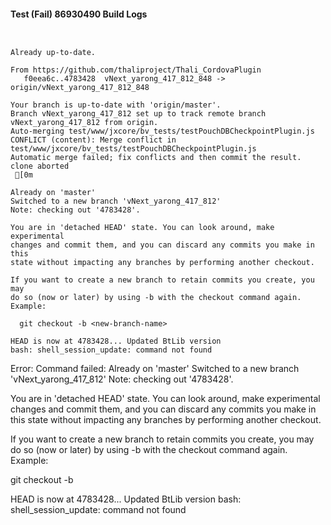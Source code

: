 #### Test (Fail) 86930490 Build Logs


```


```

```
Already up-to-date.

From https://github.com/thaliproject/Thali_CordovaPlugin
   f0eea6c..4783428  vNext_yarong_417_812_848 -> origin/vNext_yarong_417_812_848

```

```
Your branch is up-to-date with 'origin/master'.
Branch vNext_yarong_417_812 set up to track remote branch vNext_yarong_417_812 from origin.
Auto-merging test/www/jxcore/bv_tests/testPouchDBCheckpointPlugin.js
CONFLICT (content): Merge conflict in test/www/jxcore/bv_tests/testPouchDBCheckpointPlugin.js
Automatic merge failed; fix conflicts and then commit the result.
clone aborted
 [0m

Already on 'master'
Switched to a new branch 'vNext_yarong_417_812'
Note: checking out '4783428'.

You are in 'detached HEAD' state. You can look around, make experimental
changes and commit them, and you can discard any commits you make in this
state without impacting any branches by performing another checkout.

If you want to create a new branch to retain commits you create, you may
do so (now or later) by using -b with the checkout command again. Example:

  git checkout -b <new-branch-name>

HEAD is now at 4783428... Updated BtLib version
bash: shell_session_update: command not found

```

Error: Command failed: Already on 'master'
Switched to a new branch 'vNext_yarong_417_812'
Note: checking out '4783428'.

You are in 'detached HEAD' state. You can look around, make experimental
changes and commit them, and you can discard any commits you make in this
state without impacting any branches by performing another checkout.

If you want to create a new branch to retain commits you create, you may
do so (now or later) by using -b with the checkout command again. Example:

  git checkout -b <new-branch-name>

HEAD is now at 4783428... Updated BtLib version
bash: shell_session_update: command not found
